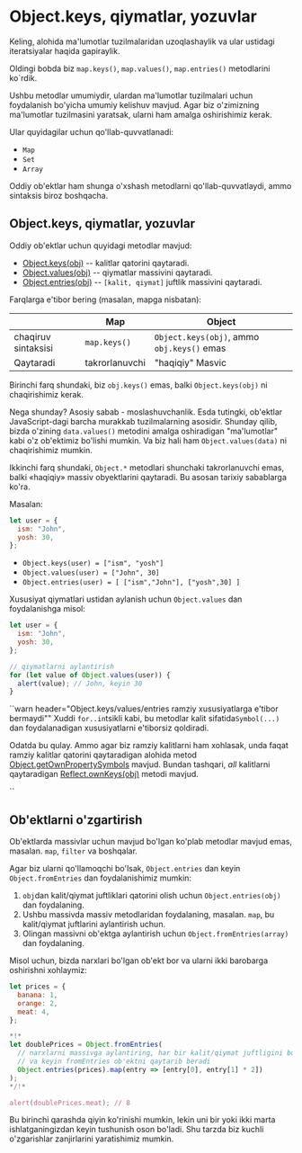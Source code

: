 # Object.keys, qiymatlar, yozuvlar

Keling, alohida ma'lumotlar tuzilmalaridan uzoqlashaylik va ular ustidagi iteratsiyalar haqida gapiraylik.

Oldingi bobda biz `map.keys()`, `map.values()`, `map.entries()` metodlarini ko`rdik.

Ushbu metodlar umumiydir, ulardan ma'lumotlar tuzilmalari uchun foydalanish bo'yicha umumiy kelishuv mavjud. Agar biz o'zimizning ma'lumotlar tuzilmasini yaratsak, ularni ham amalga oshirishimiz kerak.

Ular quyidagilar uchun qo'llab-quvvatlanadi:

- `Map`
- `Set`
- `Array`

Oddiy ob'ektlar ham shunga o'xshash metodlarni qo'llab-quvvatlaydi, ammo sintaksis biroz boshqacha.

## Object.keys, qiymatlar, yozuvlar

Oddiy ob'ektlar uchun quyidagi metodlar mavjud:

- [Object.keys(obj)](mdn:js/Object/keys) -- kalitlar qatorini qaytaradi.
- [Object.values(obj)](mdn:js/Object/values) -- qiymatlar massivini qaytaradi.
- [Object.entries(obj)](mdn:js/Object/entries) -- `[kalit, qiymat]` juftlik massivini qaytaradi.

Farqlarga e'tibor bering (masalan, mapga nisbatan):

|                       | Map            | Object                                     |
| --------------------- | -------------- | ------------------------------------------ |
| chaqiruv sintaksisi | `map.keys()`   | `Object.keys(obj)`, ammo `obj.keys()` emas |
| Qaytaradi             | takrorlanuvchi | "haqiqiy" Masvic                           |

Birinchi farq shundaki, biz `obj.keys()` emas, balki `Object.keys(obj)` ni chaqirishimiz kerak.

Nega shunday? Asosiy sabab - moslashuvchanlik. Esda tutingki, ob'ektlar JavaScript-dagi barcha murakkab tuzilmalarning asosidir. Shunday qilib, bizda o'zining `data.values()` metodini amalga oshiradigan "ma'lumotlar" kabi o'z ob'ektimiz bo'lishi mumkin. Va biz hali ham `Object.values(data)` ni chaqirishimiz mumkin.

Ikkinchi farq shundaki, `Object.*` metodlari shunchaki takrorlanuvchi emas, balki «haqiqiy» massiv obyektlarini qaytaradi. Bu asosan tarixiy sabablarga ko'ra.

Masalan:

```js
let user = {
  ism: "John",
  yosh: 30,
};
```

- `Object.keys(user) = ["ism", "yosh"]`
- `Object.values(user) = ["John", 30]`
- `Object.entries(user) = [ ["ism","John"], ["yosh",30] ]`

Xususiyat qiymatlari ustidan aylanish uchun `Object.values` dan foydalanishga misol:

```js run
let user = {
  ism: "John",
  yosh: 30,
};

// qiymatlarni aylantirish
for (let value of Object.values(user)) {
  alert(value); // John, keyin 30
}
```

``warn header="Object.keys/values/entries ramziy xususiyatlarga e'tibor bermaydi""
Xuddi `for..in`tsikli kabi, bu metodlar kalit sifatida`Symbol(...)` dan foydalanadigan xususiyatlarni e'tiborsiz qoldiradi.

Odatda bu qulay. Ammo agar biz ramziy kalitlarni ham xohlasak, unda faqat ramziy kalitlar qatorini qaytaradigan alohida metod [Object.getOwnPropertySymbols](mdn:js/Object/getOwnPropertySymbols) mavjud. Bundan tashqari, _all_ kalitlarni qaytaradigan [Reflect.ownKeys(obj)](mdn:js/Reflect/ownKeys) metodi mavjud.

``

## Ob'ektlarni o'zgartirish

Ob'ektlarda massivlar uchun mavjud bo'lgan ko'plab metodlar mavjud emas, masalan. `map`, `filter` va boshqalar.

Agar biz ularni qo'llamoqchi bo'lsak, `Object.entries` dan keyin `Object.fromEntries` dan foydalanishimiz mumkin:

1. `obj`dan kalit/qiymat juftliklari qatorini olish uchun `Object.entries(obj)` dan foydalaning.
2. Ushbu massivda massiv metodlaridan foydalaning, masalan. `map`, bu kalit/qiymat juftlarini aylantirish uchun.
3. Olingan massivni ob'ektga aylantirish uchun `Object.fromEntries(array)` dan foydalaning.

Misol uchun, bizda narxlari bo'lgan ob'ekt bor va ularni ikki barobarga oshirishni xohlaymiz:

```js run
let prices = {
  banana: 1,
  orange: 2,
  meat: 4,
};

*!*
let doublePrices = Object.fromEntries(
  // narxlarni massivga aylantiring, har bir kalit/qiymat juftligini boshqa juftlikka xaritalang
  // va keyin fromEntries ob'ektni qaytarib beradi
  Object.entries(prices).map(entry => [entry[0], entry[1] * 2])
);
*/!*

alert(doublePrices.meat); // 8
```

Bu birinchi qarashda qiyin ko'rinishi mumkin, lekin uni bir yoki ikki marta ishlatganingizdan keyin tushunish oson bo'ladi. Shu tarzda biz kuchli o'zgarishlar zanjirlarini yaratishimiz mumkin.
